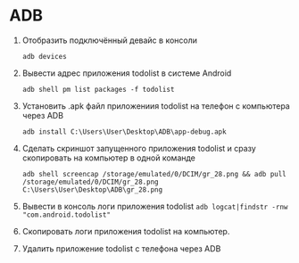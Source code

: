 # ADB

 1. Отобразить подключённый девайс в консоли 
 
    ```adb devices```
 
 2. Вывести адрес приложения todolist в системе Android 
 
    ```adb shell pm list packages -f todolist```
 
 3. Установить .apk файл приложениия todolist на телефон с компьютера через  ADB 
 
    ```adb install C:\Users\User\Desktop\ADB\app-debug.apk```
 
 4. Сделать скриншот запущенного приложения todolist и сразу скопировать на компьютер в одной команде 
 
    ```adb shell screencap /storage/emulated/0/DCIM/gr_28.png && adb pull /storage/emulated/0/DCIM/gr_28.png  C:\Users\User\Desktop\ADB\gr_28.png```
 
 5. Вывести в консоль логи приложения todolist
    ```adb logcat|findstr -rnw "com.android.todolist"```
 7. Скопировать логи приложения todolist на компьютер.
 8. Удалить приложение todolist с телефона через ADB
